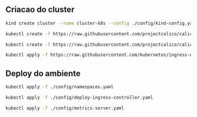## Criacao do cluster

```bash
kind create cluster --name cluster-k8s --config ./config/kind-config.yaml
```

```bash
kubectl create -f https://raw.githubusercontent.com/projectcalico/calico/v3.27.3/manifests/tigera-operator.yaml

kubectl create -f https://raw.githubusercontent.com/projectcalico/calico/v3.27.3/manifests/custom-resources.yaml
```

```bash
kubectl apply -f https://raw.githubusercontent.com/kubernetes/ingress-nginx/controller-v1.13.1/deploy/static/provider/baremetal/deploy.yaml
```

## Deploy do ambiente

```bash
kubectl apply -f ./config/namespaces.yaml
```

```bash
kubectl apply -f ./config/deploy-ingress-controller.yaml
```

```bash
kubectl apply -f ./config/metrics-server.yaml
```